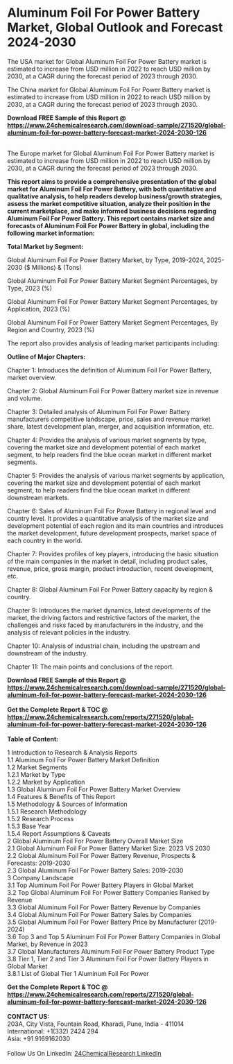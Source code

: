 <h1>Aluminum Foil For Power Battery Market, Global Outlook and Forecast 2024-2030</h1><p>The USA market for Global Aluminum Foil For Power Battery market is estimated to increase from USD million in 2022 to reach USD million by 2030, at a CAGR during the forecast period of 2023 through 2030.</p><p>
</p><p>The China market for Global Aluminum Foil For Power Battery market is estimated to increase from USD million in 2022 to reach USD million by 2030, at a CAGR during the forecast period of 2023 through 2030.</p><div><b>Download FREE Sample of this Report @ 
            <a href="https://www.24chemicalresearch.com/download-sample/271520/global-aluminum-foil-for-power-battery-forecast-market-2024-2030-126">
            https://www.24chemicalresearch.com/download-sample/271520/global-aluminum-foil-for-power-battery-forecast-market-2024-2030-126</a></b></div><br><p>
</p><p>The Europe market for Global Aluminum Foil For Power Battery market is estimated to increase from USD million in 2022 to reach USD million by 2030, at a CAGR during the forecast period of 2023 through 2030.</p><p>
<strong>This report aims to provide a comprehensive presentation of the global market for Aluminum Foil For Power Battery, with both quantitative and qualitative analysis, to help readers develop business/growth strategies, assess the market competitive situation, analyze their position in the current marketplace, and make informed business decisions regarding Aluminum Foil For Power Battery. This report contains market size and forecasts of Aluminum Foil For Power Battery in global, including the following market information:</strong></p><p>
</p><p>
<strong>Total Market by Segment:</strong></p><p>
Global Aluminum Foil For Power Battery Market, by Type, 2019-2024, 2025-2030 ($ Millions) &amp; (Tons)</p><p>
Global Aluminum Foil For Power Battery Market Segment Percentages, by Type, 2023 (%)</p><p>
</p><p>
Global Aluminum Foil For Power Battery Market Segment Percentages, by Application, 2023 (%)</p><p>
</p><p>
Global Aluminum Foil For Power Battery Market Segment Percentages, By Region and Country, 2023 (%)</p><p>
</p><p>
The report also provides analysis of leading market participants including:</p><p>
</p><p>
</p><p>
</p><p><strong>Outline of Major Chapters:</strong></p><p>
</p><p>Chapter 1: Introduces the definition of Aluminum Foil For Power Battery, market overview.</p><p>
Chapter 2: Global Aluminum Foil For Power Battery market size in revenue and volume.</p><p>
Chapter 3: Detailed analysis of Aluminum Foil For Power Battery manufacturers competitive landscape, price, sales and revenue market share, latest development plan, merger, and acquisition information, etc.</p><p>
Chapter 4: Provides the analysis of various market segments by type, covering the market size and development potential of each market segment, to help readers find the blue ocean market in different market segments.</p><p>
Chapter 5: Provides the analysis of various market segments by application, covering the market size and development potential of each market segment, to help readers find the blue ocean market in different downstream markets.</p><p>
Chapter 6: Sales of Aluminum Foil For Power Battery in regional level and country level. It provides a quantitative analysis of the market size and development potential of each region and its main countries and introduces the market development, future development prospects, market space of each country in the world.</p><p>
Chapter 7: Provides profiles of key players, introducing the basic situation of the main companies in the market in detail, including product sales, revenue, price, gross margin, product introduction, recent development, etc.</p><p>
Chapter 8: Global Aluminum Foil For Power Battery capacity by region &amp; country.</p><p>
Chapter 9: Introduces the market dynamics, latest developments of the market, the driving factors and restrictive factors of the market, the challenges and risks faced by manufacturers in the industry, and the analysis of relevant policies in the industry.</p><p>
Chapter 10: Analysis of industrial chain, including the upstream and downstream of the industry.</p><p>
Chapter 11: The main points and conclusions of the report.</p><div><b>Download FREE Sample of this Report @ 
            <a href="https://www.24chemicalresearch.com/download-sample/271520/global-aluminum-foil-for-power-battery-forecast-market-2024-2030-126">
            https://www.24chemicalresearch.com/download-sample/271520/global-aluminum-foil-for-power-battery-forecast-market-2024-2030-126</a></b></div><br><div><b>Get the Complete Report & TOC @ 
            <a href="https://www.24chemicalresearch.com/reports/271520/global-aluminum-foil-for-power-battery-forecast-market-2024-2030-126">
            https://www.24chemicalresearch.com/reports/271520/global-aluminum-foil-for-power-battery-forecast-market-2024-2030-126</a></b></div><br>
            <b>Table of Content:</b><p>1 Introduction to Research & Analysis Reports<br />
    1.1 Aluminum Foil For Power Battery Market Definition<br />
    1.2 Market Segments<br />
        1.2.1 Market by Type<br />
        1.2.2 Market by Application<br />
    1.3 Global Aluminum Foil For Power Battery Market Overview<br />
    1.4 Features & Benefits of This Report<br />
    1.5 Methodology & Sources of Information<br />
        1.5.1 Research Methodology<br />
        1.5.2 Research Process<br />
        1.5.3 Base Year<br />
        1.5.4 Report Assumptions & Caveats<br />
2 Global Aluminum Foil For Power Battery Overall Market Size<br />
    2.1 Global Aluminum Foil For Power Battery Market Size: 2023 VS 2030<br />
    2.2 Global Aluminum Foil For Power Battery Revenue, Prospects & Forecasts: 2019-2030<br />
    2.3 Global Aluminum Foil For Power Battery Sales: 2019-2030<br />
3 Company Landscape<br />
    3.1 Top Aluminum Foil For Power Battery Players in Global Market<br />
    3.2 Top Global Aluminum Foil For Power Battery Companies Ranked by Revenue<br />
    3.3 Global Aluminum Foil For Power Battery Revenue by Companies<br />
    3.4 Global Aluminum Foil For Power Battery Sales by Companies<br />
    3.5 Global Aluminum Foil For Power Battery Price by Manufacturer (2019-2024)<br />
    3.6 Top 3 and Top 5 Aluminum Foil For Power Battery Companies in Global Market, by Revenue in 2023<br />
    3.7 Global Manufacturers Aluminum Foil For Power Battery Product Type<br />
    3.8 Tier 1, Tier 2 and Tier 3 Aluminum Foil For Power Battery Players in Global Market<br />
        3.8.1 List of Global Tier 1 Aluminum Foil For Power </p><div><b>Get the Complete Report & TOC @ 
            <a href="https://www.24chemicalresearch.com/reports/271520/global-aluminum-foil-for-power-battery-forecast-market-2024-2030-126">
            https://www.24chemicalresearch.com/reports/271520/global-aluminum-foil-for-power-battery-forecast-market-2024-2030-126</a></b></div><br><b>CONTACT US:</b><br>
            203A, City Vista, Fountain Road, Kharadi, Pune, India - 411014<br>
            International: +1(332) 2424 294<br>
            Asia: +91 9169162030 <br><br>
            Follow Us On LinkedIn: <a href="https://www.linkedin.com/company/24chemicalresearch/">24ChemicalResearch LinkedIn</a>